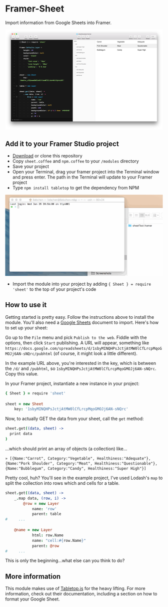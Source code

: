 # Framer-Sheet

Import information from Google Sheets into Framer.

![Sheets](img/screenshot.png)

## Add it to your Framer Studio project

 * [Download](https://github.com/andrewliebchen/framer-chat/archive/master.zip) or clone this repository
 * Copy `sheet.coffee` and `npm.coffee` to your `/modules` directory
 * Save your project
 * Open your Terminal, drag your framer project into the Terminal window and press enter. The path in the Terminal will update to your Framer project
 * Type `npm install tabletop` to get the dependency from NPM

![Install](img/install.gif)

 * Import the module into your project by adding `{ Sheet } = require 'sheet'` to the top of your project's code

## How to use it

Getting started is pretty easy. Follow the instructions above to install the module. You'll also need a [Google Sheets](http://drive.google.com/) document to import. Here's how to set up your sheet:

Go up to the `File` menu and pick `Publish to the web`. Fiddle with the options, then click `Start` publishing. A URL will appear, something like `https://docs.google.com/spreadsheets/d/1sbyMINQHPsJctjAtMW0lCfLrcpMqoGMOJj6AN-sNQrc/pubhtml` (of course, it might look a little different).

In the example URL above, you're interested in the key, which is between the `/d/` and `/pubhtml`, so `1sbyMINQHPsJctjAtMW0lCfLrcpMqoGMOJj6AN-sNQrc`. Copy this value.

In your Framer project, instantiate a new instance in your project:

```coffeescript
{ Sheet } = require 'sheet'

sheet = new Sheet
	key: '1sbyMINQHPsJctjAtMW0lCfLrcpMqoGMOJj6AN-sNQrc'
```

Now, to actually GET the data from your sheet, call the `get` method:

```coffeescript
sheet.get((data, sheet) ->
  print data
)
```

...which should print an array of objects (a collection) like...

```
» [{Name:"Carrot", Category:"Vegetable", Healthiness:"Adequate"}, {Name:"Pork Shoulder", Category:"Meat", Healthiness:"Questionable"}, {Name:"Bubblegum", Category:"Candy", Healthiness:"Super High"}]
```

Pretty cool, huh? You'll see in the example project, I've used Lodash's `map` to split the collection into rows which and cells for a table.

```coffeescript
sheet.get((data, sheet) ->
	_.map data, (row, i) ->
		@row = new Layer
			name: 'row'
			parent: table
#     ...

    @name = new Layer
			html: row.Name
			name: "cell:#{row.Name}"
			parent: @row
#     ...
```

This is only the beginning...what else can you think to do?

## More information

This module makes use of [Tabletop.js](https://github.com/jsoma/tabletop) for the heavy lifting. For more information, check out their documentation, including a section on how to format your Google Sheet.
